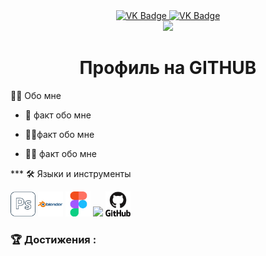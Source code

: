 <div id="badges" align ="center">
  <a href= "https://vk.com/whooptygfb">
    <img src = "https://img.shields.io/badge/VK-blue?style=for-the-badge&logo=VK&logoColor=white" alt="VK Badge"/>
</a>
      
<a href= "https://mail.google.com/mail/u/0/#inbox">
  <img src = "https://img.shields.io/badge/GMAIL-red?style-for-the-badge&logo=Gmail&logoColor-white" alt="VK Badge"/>
</a>
</div>

<div id ="viewprof" align="center" >
  <img src ="https://komarev.com/ghpvc/?username=YFesco&style=flat-square&color=blue" alt""/>
</div>

<div id="heythere" align="center">
<h1> Профиль на GITHUB </h1>
</div>

 :man_technologist: Обо мне

- :brain: факт обо мне

- :man_pilot:факт обо мне

- :biking_man: факт обо мне

*** :hammer_and_wrench: Языки и инструменты

<div> 

  <img src="https://github.com/devicons/devicon/blob/master/icons/photoshop/photoshop-line.svg" width="40" height="40"/>
  <img src="https://github.com/devicons/devicon/blob/master/icons/blender/blender-original-wordmark.svg" width="40" height="40"/>
  <img src="https://github.com/devicons/devicon/blob/master/icons/figma/figma-original.svg" width="40" height="40"/>
  <img src="https://github.com/devicons/devicon/blob/master/icons/git/git-original-  wordmark.svg" width"40" height="40"/>
  <img src="https://github.com/devicons/devicon/blob/master/icons/github/github-original-wordmark.svg" widtр="40" height="40"/>
  </div>
  
### :trophy: Достижения :
